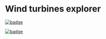 # Wind turbines explorer

[![badge](https://custom-icon-badges.demolab.com/badge/launch%20in-Anaconda%20Notebook-green?logo=launch-in-anaconda&style=for-the-badge)](http://localhost/api/nbserve/launch_notebook?nb_url=https%3A%2F%2Fraw.githubusercontent.com%2FAlbertDeFusco%2Fwindturbines%2Fmain%2Fturbines-explorer.ipynb)

[![badge](https://custom-icon-badges.demolab.com/badge/clone%20to-Anaconda%20Notebook-green?logo=launch-in-anaconda&style=for-the-badge)](http://localhost/api/nbserve/launch_notebook?git_url=https%3A%2F%2Fgithub.com%2FAlbertDeFusco%2Fwindturbines)

